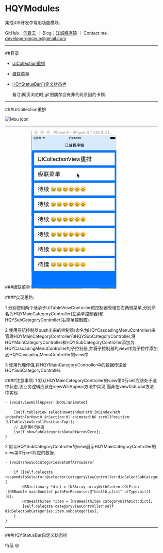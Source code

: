 # HQYModules
集成iOS开发中常用功能模块.

GitHub：[何青云](https://github.com/qingyunhe) ｜ Blog：[江城程序猿](http://www.heqingyun.com) ｜ Contact me：<developerqingyun@gmail.com>

---   
##目录
* [UICollection重排](#UICollection重排)
* [级联菜单](#级联菜单)
* [HQYStatusBar自定义状态栏](#HQYStatusBar自定义状态栏)

    
   备注:网页浏览时,gif图偶尔会有非代码原因的卡顿.

---           
    
###UICollection重排

![Mou icon](https://github.com/qingyunhe/HQYModules/blob/master/UICollectionView重排%20.gif)

---    
###级联菜单
![Mou icon](https://github.com/qingyunhe/HQYModules/blob/master/级联菜单.gif)

####实现思路:

1 分别使用两个继承于UITableViewController的控制器管理左右两侧菜单,分别命名为HQYMainCategoryController(左菜单控制器)和HQYSubCategoryController(右菜单控制器).

2 使用导航控制器push出来的控制器(命名为HQYCascadingMenuController)来管理HQYMainCategoryController和HQYSubCategoryController,将HQYMainCategoryController和HQYSubCategoryController添加为HQYCascadingMenuController的子控制器,并将子控制器的view作为子控件添加到HQYCascadingMenuController的view中.

3 使用代理传值,将HQYMainCategoryController中的数据传递给HQYSubCategoryController.

####注意事项:
1 默认HQYMainCategoryController的view第0行cell应该处于选中状态,该业务逻辑应该在viewWillAppear方法中实现,而非在viewDidLoad方法中实现.

```objc
- (void)viewWillAppear:(BOOL)animated{
    
    [self.tableView selectRowAtIndexPath:[NSIndexPath indexPathForRow:0 inSection:0] animated:NO scrollPosition:(UITableViewScrollPositionTop)];
    // 显示第0行数据
    [self showSubCategoriesDataOfArrowZero];
}

```

2 默认HQYSubCategoryController的view展示HQYMainCategoryController的view第0行cell对应的数据.

```objc
- (void)showSubCategoriesDataOfArrowZero{

    if ([self.delegate respondsToSelector:@selector(categoryViewController:didSelectSubCategories:)]) {
        NSDictionary *dict = [NSArray arrayWithContentsOfFile:[[NSBundle mainBundle] pathForResource:@"health.plist" ofType:nil]][0];
        HYQHealthItem *item = [HYQHealthItem categoryWithDict:dict];
        [self.delegate categoryViewController:self didSelectSubCategories:item.subcategories];
    }
}

```
---    
###HQYStatusBar自定义状态栏


待续 😄

